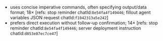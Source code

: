 - uses concise imperative commands, often specifying output/data format; 18× [refs: stop reminder chatId:`8e54fa4f149446`; fillout agent variables JSON request chatId:`f1042313a5e242`]
- prefers direct execution without follow-up confirmation; 14× [refs: stop reminder chatId:`8e54fa4f149446`; server deployment instruction chatId:`d853e87ec7ce47`]